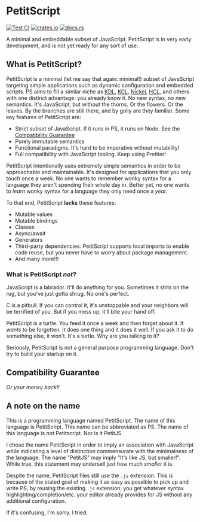 # PetitScript

[![Test CI](https://github.com/github/docs/actions/workflows/test.yml/badge.svg)](https://github.com/LucasPickering/petitscript/actions)
[![crates.io](https://img.shields.io/crates/v/petitscript.svg)](https://crates.io/crates/petitscript)
[![docs.rs](https://img.shields.io/docsrs/petitscript)](https://docs.rs/petitscript)

A minimal and embeddable _subset_ of JavaScript. PetitScript is in very early development, and is not yet ready for any sort of use.

## What is PetitScript?

PetitScript is a minimal (let me say that again: minimal!) subset of JavaScript targeting simple applications such as dynamic configuration and embedded scripts. PS aims to fill a similar niche as [KDL](https://kdl.dev/), [KCL](https://github.com/kcl-lang/kcl), [Nickel](https://nickel-lang.org/), [HCL](https://github.com/hashicorp/hcl), and others with one distinct advantage: you already know it. No new syntax, no new semantics. It's JavaScript, but without the thorns. Or the flowers. Or the leaves. By the branches are still there, and by golly are they familiar. Some key features of PetitScript are:

- Strict subset of JavaScript. If it runs in PS, it runs on Node. See the [Compatibility Guarantee](#compatibility-guarantee)
- Purely immutable semantics
- Functional paradigms. It's hard to be imperative without mutability!
- Full compatibility with JavaScript tooling. Keep using Prettier!

PetitScript intentionally uses extremely simple semantics in order to be approachable and maintainable. It's designed for applications that you only touch once a week. No one wants to remember wonky syntax for a language they aren't spending their whole day in. Better yet, no one wants to _learn_ wonky syntax for a language they only need once a _year_.

To that end, PetitScript **lacks** these features:

- Mutable values
- Mutable bindings
- Classes
- Async/await
- Generators
- Third-party dependencies. PetitScript supports local imports to enable code reuse, but you never have to worry about package management.
- And many more!!!

### What is PetitScript _not_?

JavaScript is a labrador. It'll do anything for you. Sometimes it shits on the rug, but you've just gotta shrug. No one's perfect.

C is a pitbull. If you can control it, it's unstoppable and your neighbors will be terrified of you. But if you mess up, it'll bite your hand off.

PetitScript is a turtle. You feed it once a week and then forget about it. It _wants_ to be forgotten. It does one thing and it does it well. If you ask it to do something else, it won't. It's a turtle. Why are you talking to it?

Seriously, PetitScript is not a general purpose programming language. Don't try to build your startup on it.

## Compatibility Guarantee

_Or your money back!!_

## A note on the name

This is a programming language named PetitScript. The name of this language is PetitScript. This name can be abbreviated as PS. The name of this language is _not_ Petitscript. Nor is it PetitJS.

I chose the name PetitScript in order to imply an association with JavaScript while indicating a level of distinction commensurate with the minimalness of the language. The name "PetitJS" may imply "It's like JS, but smaller!". While true, this statement may undersell just how much _smaller_ it is.

Despite the name, PetitScript files still use the `.js` extension. This is because of the stated goal of making it as easy as possible to pick up and write PS; by reusing the existing `.js` extension, you get whatever syntax highlighting/completion/etc. your editor already provides for JS without any additional configuration.

If it's confusing, I'm sorry. I tried.
